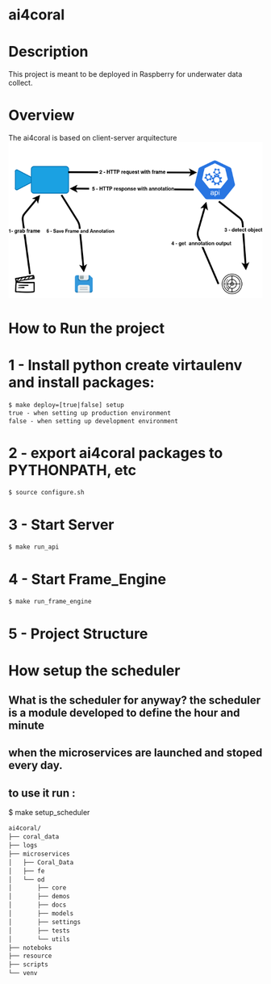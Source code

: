 # ai4coral

# Description
This project is meant to be deployed in Raspberry for underwater data collect.

# Overview
The ai4coral is based on client-server arquitecture
![Alt text](ai4coral_overview.png?raw=true "Title")

# How to Run the project

# 1 - Install python create virtaulenv and install packages: 
    $ make deploy=[true|false] setup
    true - when setting up production environment
    false - when setting up development environment 

# 2 - export ai4coral packages to PYTHONPATH, etc
    $ source configure.sh

# 3 - Start Server
    $ make run_api 

# 4 - Start Frame_Engine
    $ make run_frame_engine
    
# 5 - Project Structure

# How setup the scheduler

## What is the scheduler for anyway? the scheduler is a module developed to define the hour and minute
## when the microservices are launched and stoped every day. 
## to use it run : 
$ make setup_scheduler

``` bash
ai4coral/
├── coral_data
├── logs
├── microservices
│   ├── Coral_Data
│   ├── fe
│   └── od
│       ├── core
│       ├── demos
│       ├── docs
│       ├── models
│       ├── settings
│       ├── tests
│       └── utils
├── noteboks
├── resource
├── scripts
└── venv
``` 